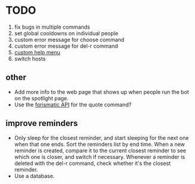 # TODO

1. fix bugs in multiple commands
1. set global cooldowns on individual people
1. custom error message for choose command
1. custom error message for del-r command
1. [custom help menu](https://discord.com/channels/336642139381301249/381965515721146390/846537189163925504)
1. switch hosts

## other
* Add more info to the web page that shows up when people run the bot on the spotlight page.
* Use the [forismatic API](https://forismatic.com/en/api/) for the quote command?

## improve reminders
* Only sleep for the closest reminder, and start sleeping for the next one when that one ends. Sort the reminders list by end time. When a new reminder is created, compare it to the current closest reminder to see which one is closer, and switch if necessary. Whenever a reminder is deleted with the del-r command, check whether it's the closest reminder.
* Use a database.
